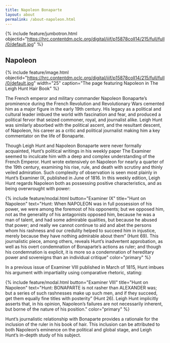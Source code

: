 ```yaml
---
title: Napoleon Bonaparte
layout: about
permalink: /about-napoleon.html
---
```

{% include feature/jumbotron.html objectid="https://hrc.contentdm.oclc.org/digital/iiif/p15878coll14/215/full/full/0/default.jpg" %}

## Napoleon

{% include feature/image.html objectid="https://hrc.contentdm.oclc.org/digital/iiif/p15878coll14/215/full/full/0/default.jpg" width="25" caption="The page featuring Napoleon in The Leigh Hunt Hair Book" %} 

The French emperor and military commander Napoleon Bonaparte’s prominence during the French Revolution and Revolutionary Wars cemented him as a major figure in the early 19th century. His legacy as a political and cultural leader imbued the world with fascination and fear, and produced a political fervor that seized commoner, royal, and journalist alike. 
Leigh Hunt was similarly absorbed with the political ascent, and the resultant descent, of Napoleon, his career as a critic and political journalist making him a key commentator on the life of Bonaparte. 

Though Leigh Hunt and Napoleon Bonaparte were never formally acquainted, Hunt’s political writings in his weekly paper The Examiner seemed to inculcate him with a deep and complex understanding of the French Emperor. Hunt wrote extensively on Napoleon for nearly a quarter of the 19th century, examining his rise, rule, and death with scrutiny and thinly veiled admiration. Such complexity of observation is seen most plainly in Hunt’s Examiner IX, published in June of 1816. In this weekly edition, Leigh Hunt regards Napoleon both as possessing positive characteristics, and as being overwrought with power:

{% include feature/modal.html button="Examiner IX" title="Hunt on Napoleon" text="Hunt: When NAPOLEON was in full possession of his power, we were among the foremost of his opponents; but we opposed him, not as the generality of his antagonists opposed him, because he was a man of talent, and had some admirable qualities, but because he abused that power; and really we cannot continue to aid and abet the persons whom his rashness and our credulity helped to succeed him in injustice, merely because they have nothing admirable about them” (Hunt 69). This journalistic piece, among others, reveals Hunt’s inadvertent approbation, as well as his overt condemnation of Bonaparte’s actions as ruler; and though his condemnation is explicit, it is more so a condemnation of hereditary power and sovereigns than an individual critique" color="primary" %}

In a previous issue of Examiner VIII published in March of 1815, Hunt imbues his argument with impartiality using comparative rhetoric, stating:

{% include feature/modal.html button="Examiner VIII" title="Hunt on Napoleon" text="Hunt: BONAPARTE is not rasher than ALEXANDER was; but a series of such rashnesses make up such men, and if they succeed, get them equally fine titles with posterity” (Hunt 26). Leigh Hunt implicitly asserts that, in his opinion, Napoleon’s failures are not necessarily inherent, but borne of the nature of his position." color="primary" %}

Hunt’s journalistic relationship with Bonaparte provides a rationale for the inclusion of the ruler in his book of hair. This inclusion can be attributed to both Napoleon’s eminence on the political and global stage, and Leigh Hunt’s in-depth study of his subject. 